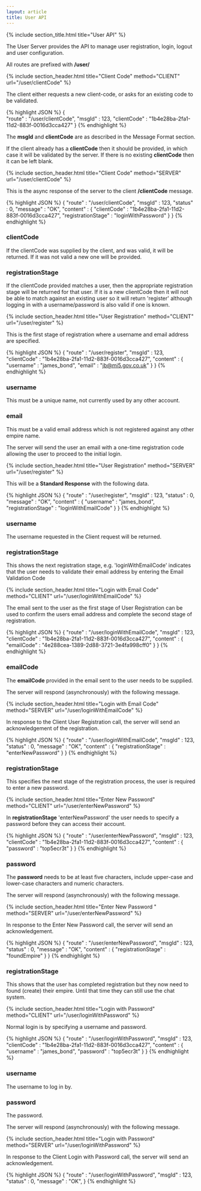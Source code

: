 ```yaml
---
layout: article
title: User API
---
```


{% include section_title.html title="User API" %}

The User Server provides the API to manage user registration, login, logout
and user configuration.

All routes are prefixed with **/user/**

{% include section_header.html title="Client Code" method="CLIENT" url="/user/clientCode" %}

The client either requests a new client-code, or asks for an existing code to
be validated.

{% highlight JSON %}
{  
  "route"           : "/user/clientCode",
  "msgId"           : 123,
  "clientCode"      : "1b4e28ba-2fa1-11d2-883f-0016d3cca427"
}
{% endhighlight %}

The **msgId** and **clientCode** are as described in the Message Format section.

If the client already has a **clientCode** then it should be provided, in which case
it will be validated by the server. If there is no existing **clientCode** then it
can be left blank.



{% include section_header.html title="Client Code" method="SERVER" url="/user/clientCode" %}

This is the async response of the server to the client **/clientCode** message.

{% highlight JSON %}
{
  "route"           : "/user/clientCode",
  "msgId"           : 123,
  "status"          : 0,
  "message"         : "OK",
  "content"         : {
    "clientCode"        : "1b4e28ba-2fa1-11d2-883f-0016d3cca427",
    "registrationStage" : "loginWithPassword"
  }
}
{% endhighlight %}

### clientCode

If the clientCode was supplied by the client, and was valid, it will be returned. If it
was not valid a new one will be provided.

### registrationStage

If the clientCode provided matches a user, then the appropriate registration stage will
be returned for that user. If it is a new clientCode then it will not be able to match
against an existing user so it will return 'register' although logging in with a
username/password is also valid if one is known.

{% include section_header.html title="User Registration" method="CLIENT" url="/user/register" %}

This is the first stage of registration where a username and email address are specified.

{% highlight JSON %}
{
  "route"           : "/user/register",
  "msgId"           : 123,
  "clientCode"      : "1b4e28ba-2fa1-11d2-883f-0016d3cca427",
  "content"         : {
    "username"        : "james_bond",
    "email"           : "jb@mi5.gov.co.uk"
  }
}
{% endhighlight %}

### username
This must be a unique name, not currently used by any other account.

### email
This must be a valid email address which is not registered against any other empire
name.

The server will send the user an email with a one-time registration code allowing the
user to proceed to the initial login.



{% include section_header.html title="User Registration" method="SERVER" url="/user/register" %}

This will be a **Standard Response** with the following data.

{% highlight JSON %}
{
  "route"           : "/user/register",
  "msgId"           : 123,
  "status"          : 0,
  "message"         : "OK",
  "content"         : {
    "username"        : "james_bond",
    "registrationStage" : "loginWithEmailCode"
  }
}
{% endhighlight %}

### username

The username requested in the Client request will be returned.

### registrationStage

This shows the next registration stage, e.g. 'loginWithEmailCode' indicates that 
the user needs to validate their email address by entering the Email 
Validation Code



{% include section_header.html title="Login with Email Code" method="CLIENT" url="/user/loginWithEmailCode" %}

The email sent to the user as the first stage of User Registration can be used to
confirm the users email address and complete the second stage of registration.

{% highlight JSON %}
{
  "route"           : "/user/loginWithEmailCode",
  "msgId"           : 123,
  "clientCode"      : "1b4e28ba-2fa1-11d2-883f-0016d3cca427",
  "content"         : {
    "emailCode"       : "4e288cea-1389-2d88-3721-3e4fa998cff0"
  }
}
{% endhighlight %}


### emailCode

The **emailCode** provided in the email sent to the user needs to be supplied.


The server will respond (asynchronously) with the following message.



{% include section_header.html title="Login with Email Code" method="SERVER" url="/user/loginWithEmailCode" %}

In response to the Client User Registration call, the server will send an acknowledgement
of the registration.

{% highlight JSON %}
{
  "route"           : "/user/loginWithEmailCode",
  "msgId"           : 123,
  "status"          : 0,
  "message"         : "OK",
  "content"         : {
    "registrationStage"      : "enterNewPassword"
  }
}
{% endhighlight %}

### registrationStage

This specifies the next stage of the registration process, the user is required
to enter a new password.



{% include section_header.html title="Enter New Password" method="CLIENT" url="/user/enterNewPassword" %}

In **registrationStage** 'enterNewPassword' the user needs to specify a password before
they can access their account.

{% highlight JSON %}
{
  "route"           : "/user/enterNewPassword",
  "msgId"           : 123,
  "clientCode"      : "1b4e28ba-2fa1-11d2-883f-0016d3cca427",
  "content"         : {
    "password"        : "top5ecr3t"
  }
}
{% endhighlight %}

### password

The **password** needs to be at least five characters, include upper-case and
lower-case characters and numeric characters.

The server will respond (asynchronously) with the following message.



{% include section_header.html title="Enter New Password " method="SERVER" url="/user/enterNewPassword" %}

In response to the Enter New Password call, the server will send an acknowledgement.

{% highlight JSON %}
{
  "route"           : "/user/enterNewPassword",
  "msgId"           : 123,
  "status"          : 0,
  "message"         : "OK",
  "content"         : {
    "registrationStage" : "foundEmpire"
  }
}
{% endhighlight %}

### registrationStage

This shows that the user has completed registration but they now need to found (create)
their empire. Until that time they can still use the chat system.



{% include section_header.html title="Login with Password" method="CLIENT" url="/user/loginWithPassword" %}

Normal login is by specifying a username and password.

{% highlight JSON %}
{
  "route"           : "/user/loginWithPassword",
  "msgId"           : 123,
  "clientCode"      : "1b4e28ba-2fa1-11d2-883f-0016d3cca427",
  "content"         : {
    "username"        : "james_bond",
    "password"        : "top5ecr3t"
  }
}
{% endhighlight %}


### username
The username to log in by.

### password
The password.

The server will respond (asynchronously) with the following message.



{% include section_header.html title="Login with Password" method="SERVER" url="/user/loginWithPassword" %}

In response to the Client Login with Password call, the server will send an acknowledgement.

{% highlight JSON %}
{
  "route"           : "/user/loginWithPassword",
  "msgId"           : 123,
  "status"          : 0,
  "message"         : "OK",
}
{% endhighlight %}

